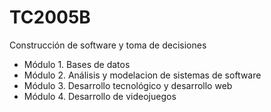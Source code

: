 # TC2005B
Construcción de software y toma de decisiones 

- Módulo 1. Bases de datos
- Módulo 2. Análisis y modelacion de sistemas de software
- Módulo 3. Desarrollo tecnológico y desarrollo web
- Módulo 4. Desarrollo de videojuegos
